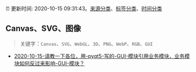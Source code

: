 :alarm_clock: 更新时间: 2020-10-15 09:31:43。[来源分类](../README.md)、[标签分类](../TAGS.md)、[时间分类](../TIMELINE.md)

## Canvas、SVG、图像


> 关键字：`Canvas`、`SVG`、`WebGL`、`3D`、`PNG`、`WebP`、`RGB`、`GUI`



- [2020-10-15-请教一下各位，用-pyqt5-写的-GUI-模块引用业务模块，业务模块如何反过来影响-GUI-模块？](https://www.v2ex.com/t/715306) 